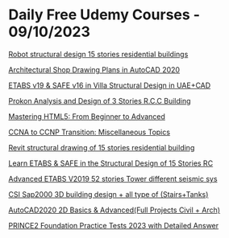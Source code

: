 # Daily Free Udemy Courses - 09/10/2023

[Robot structural design 15 stories residential buildings](https://www.udemy.com/course/robot-structural-design-15-stories-residential-buildings/?couponCode=9968719C13B98335CF56)
[Architectural Shop Drawing Plans in AutoCAD 2020](https://www.udemy.com/course/architectural-shop-drawing-plans-in-autocad-2020/?couponCode=15E59321937D22974C29)
[ETABS v19 & SAFE v16 in Villa Structural Design in UAE+CAD](https://www.udemy.com/course/etabs-v19-safe-v16-in-villa-structural-design-in-uaecad/?couponCode=EB71E45144053998F891)
[Prokon Analysis and Design of 3 Stories R.C.C Building](https://www.udemy.com/course/prokon-analysis-and-design-of-3-stories-rcc-building/?couponCode=EBDF0F9FF0586655BF7D)
[Mastering HTML5: From Beginner to Advanced](https://www.udemy.com/course/mastering-html5-from-beginner-to-advanced/?couponCode=997330812A0EB5DC6A12)
[CCNA to CCNP Transition: Miscellaneous Topics](https://www.udemy.com/course/ccna-to-ccnp-transition-miscellaneous-topics/?couponCode=D34BDD29BD001A2E085C)
[Revit structural drawing of 15 stories residential building](https://www.udemy.com/course/revit-structural-drawing-of-15-stories-residential-building/?couponCode=06C9AFF9AF00F379C41F)
[Learn ETABS & SAFE in the Structural Design of 15 Stories RC](https://www.udemy.com/course/learn-etabs-safe-in-the-structural-design-of-15-stories-rc/?couponCode=D3714EB59371E0AACE3F)
[Advanced ETABS V2019 52 stories Tower different seismic sys](https://www.udemy.com/course/advanced-etabs-v2019-52-stories-tower-different-seismic-sys/?couponCode=3B60F679A4C943B146D6)
[CSI Sap2000 3D building design + all type of (Stairs+Tanks)](https://www.udemy.com/course/csi-sap2000-3d-building-design-all-type-of-stairstanks/?couponCode=B61BE324A3E56D31C799)
[AutoCAD2020 2D Basics & Advanced(Full Projects Civil + Arch)](https://www.udemy.com/course/autocad2020-basics-advancedfull-projects-civil-and-arch/?couponCode=DE5CBDCB9641C4DB7788)
[PRINCE2 Foundation Practice Tests 2023 with Detailed Answer](https://www.udemy.com/course/prince2-foundation-practice-tests-2023-with-detailed-answer/?couponCode=PRINCE2FREE)
